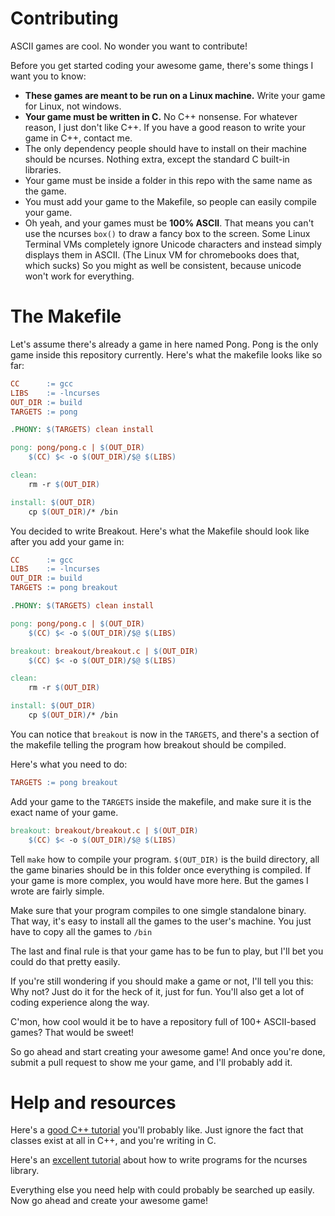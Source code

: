 # Contributing

ASCII games are cool. No wonder you want to contribute!

Before you get started coding your awesome game, there's some things I want you to know:
- **These games are meant to be run on a Linux machine.** Write your game for Linux, not windows.
- **Your game must be written in C.** No C++ nonsense. For whatever reason, I just don't like C++. If you have a good reason to write your game in C++, contact me.
- The only dependency people should have to install on their machine should be ncurses. Nothing extra, except the standard C built-in libraries.
- Your game must be inside a folder in this repo with the same name as the game.
- You must add your game to the Makefile, so people can easily compile your game.
- Oh yeah, and your games must be **100% ASCII**. That means you can't use the ncurses `box()` to draw a fancy box to the screen. Some Linux Terminal VMs  completely ignore Unicode characters and instead simply displays them in ASCII. (The Linux VM for chromebooks does that, which sucks) So you might as well be consistent, because unicode won't work for everything.

# The Makefile

Let's assume there's already a game in here named Pong. Pong is the only game inside this repository currently. Here's what the makefile looks like so far:

```Makefile
CC      := gcc
LIBS    := -lncurses
OUT_DIR := build
TARGETS := pong

.PHONY: $(TARGETS) clean install

pong: pong/pong.c | $(OUT_DIR)
	$(CC) $< -o $(OUT_DIR)/$@ $(LIBS)

clean:
	rm -r $(OUT_DIR)

install: $(OUT_DIR)
	cp $(OUT_DIR)/* /bin
```

You decided to write Breakout. Here's what the Makefile should look like after you add your game in:

```Makefile
CC      := gcc
LIBS    := -lncurses
OUT_DIR := build
TARGETS := pong breakout

.PHONY: $(TARGETS) clean install

pong: pong/pong.c | $(OUT_DIR)
	$(CC) $< -o $(OUT_DIR)/$@ $(LIBS)

breakout: breakout/breakout.c | $(OUT_DIR)
	$(CC) $< -o $(OUT_DIR)/$@ $(LIBS)

clean:
	rm -r $(OUT_DIR)

install: $(OUT_DIR)
	cp $(OUT_DIR)/* /bin
```

You can notice that `breakout` is now in the `TARGETS`, and there's a section of the makefile telling the program how breakout should be compiled.

Here's what you need to do:

```Makefile
TARGETS := pong breakout
```

Add your game to the `TARGETS` inside the makefile, and make sure it is the exact name of your game.

```Makefile
breakout: breakout/breakout.c | $(OUT_DIR)
	$(CC) $< -o $(OUT_DIR)/$@ $(LIBS)
```

Tell `make` how to compile your program. `$(OUT_DIR)` is the build directory, all the game binaries should be in this folder once everything is compiled. If your game is more complex, you would have more here. But the games I wrote are fairly simple.

Make sure that your program compiles to one simgle standalone binary. That way, it's easy to install all the games to the user's machine. You just have to copy all the games to `/bin`

The last and final rule is that your game has to be fun to play, but I'll bet you could do that pretty easily.

If you're still wondering if you should make a game or not, I'll tell you this: Why not? Just do it for the heck of it, just for fun. You'll also get a lot of coding experience along the way.

C'mon, how cool would it be to have a repository full of 100+ ASCII-based games? That would be sweet!

So go ahead and start creating your awesome game! And once you're done, submit a pull request to show me your game, and I'll probably add it.

# Help and resources

Here's a [good C++ tutorial](https://www.w3schools.com/cpp/default.asp) you'll probably like. Just ignore the fact that classes exist at all in C++, and you're writing in C.

Here's an [excellent tutorial](http://www.cs.ukzn.ac.za/~hughm/os/notes/ncurses.html) about how to write programs for the ncurses library.

Everything else you need help with could probably be searched up easily. Now go ahead and create your awesome game!

